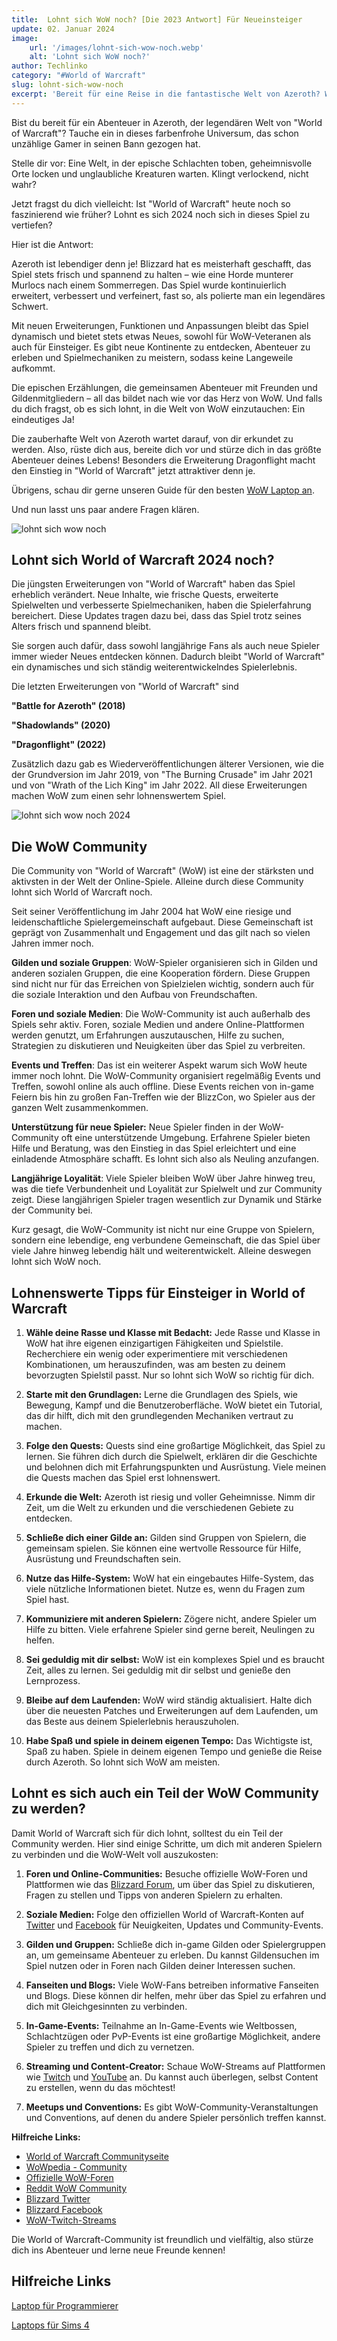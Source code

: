 ```yaml
---
title:  Lohnt sich WoW noch? [Die 2023 Antwort] Für Neueinsteiger
update: 02. Januar 2024
image:
    url: '/images/lohnt-sich-wow-noch.webp' 
    alt: 'Lohnt sich WoW noch?'
author: Techlinko
category: "#World of Warcraft"
slug: lohnt-sich-wow-noch
excerpt: 'Bereit für eine Reise in die fantastische Welt von Azeroth? Wir tauchen ein in das bunte Universum von "World of Warcraft" - dem Spiel, das Generationen von Gamern in seinen Bann gezogen hat.'
---
```


Bist du bereit für ein Abenteuer in Azeroth, der legendären Welt von "World of Warcraft"? Tauche ein in dieses farbenfrohe Universum, das schon unzählige Gamer in seinen Bann gezogen hat.

Stelle dir vor: Eine Welt, in der epische Schlachten toben, geheimnisvolle Orte locken und unglaubliche Kreaturen warten. Klingt verlockend, nicht wahr?

Jetzt fragst du dich vielleicht: Ist "World of Warcraft" heute noch so faszinierend wie früher? Lohnt es sich 2024 noch sich in dieses Spiel zu vertiefen?

Hier ist die Antwort: 

Azeroth ist lebendiger denn je! Blizzard hat es meisterhaft geschafft, das Spiel stets frisch und spannend zu halten – wie eine Horde munterer Murlocs nach einem Sommerregen. Das Spiel wurde kontinuierlich erweitert, verbessert und verfeinert, fast so, als polierte man ein legendäres Schwert.

Mit neuen Erweiterungen, Funktionen und Anpassungen bleibt das Spiel dynamisch und bietet stets etwas Neues, sowohl für WoW-Veteranen als auch für Einsteiger. Es gibt neue Kontinente zu entdecken, Abenteuer zu erleben und Spielmechaniken zu meistern, sodass keine Langeweile aufkommt.

Die epischen Erzählungen, die gemeinsamen Abenteuer mit Freunden und Gildenmitgliedern – all das bildet nach wie vor das Herz von WoW. Und falls du dich fragst, ob es sich lohnt, in die Welt von WoW einzutauchen: Ein eindeutiges Ja!

Die zauberhafte Welt von Azeroth wartet darauf, von dir erkundet zu werden. Also, rüste dich aus, bereite dich vor und stürze dich in das größte Abenteuer deines Lebens! Besonders die Erweiterung Dragonflight macht den Einstieg in "World of Warcraft" jetzt attraktiver denn je.

Übrigens, schau dir gerne unseren Guide für den besten <a href="/geeigneter-laptop-wow/">WoW Laptop an</a>.

Und nun lasst uns paar andere Fragen klären.

<img src="/images/lohnt-sich-wow-noch-2024.webp" alt="lohnt sich wow noch">

## Lohnt sich World of Warcraft 2024 noch?

Die jüngsten Erweiterungen von "World of Warcraft" haben das Spiel erheblich verändert. Neue Inhalte, wie frische Quests, erweiterte Spielwelten und verbesserte Spielmechaniken, haben die Spielerfahrung bereichert. Diese Updates tragen dazu bei, dass das Spiel trotz seines Alters frisch und spannend bleibt. 

Sie sorgen auch dafür, dass sowohl langjährige Fans als auch neue Spieler immer wieder Neues entdecken können. Dadurch bleibt "World of Warcraft" ein dynamisches und sich ständig weiterentwickelndes Spielerlebnis.

Die letzten Erweiterungen von "World of Warcraft" sind

**"Battle for Azeroth" (2018)**

**"Shadowlands" (2020)**

**"Dragonflight" (2022)**

Zusätzlich dazu gab es Wiederveröffentlichungen älterer Versionen, wie die der Grundversion im Jahr 2019, von "The Burning Crusade" im Jahr 2021 und von "Wrath of the Lich King" im Jahr 2022. All diese Erweiterungen machen WoW zum einen sehr lohnenswertem Spiel.

<img src="/images/lohnt-sich-wow-noch-2024-2.webp" alt="lohnt sich wow noch 2024">

## Die WoW Community

Die Community von "World of Warcraft" (WoW) ist eine der stärksten und aktivsten in der Welt der Online-Spiele. Alleine durch diese Community lohnt sich World of Warcraft noch.

Seit seiner Veröffentlichung im Jahr 2004 hat WoW eine riesige und leidenschaftliche Spielergemeinschaft aufgebaut. Diese Gemeinschaft ist geprägt von Zusammenhalt und Engagement und das gilt nach so vielen Jahren immer noch.

**Gilden und soziale Gruppen**: WoW-Spieler organisieren sich in Gilden und anderen sozialen Gruppen, die eine Kooperation fördern. Diese Gruppen sind nicht nur für das Erreichen von Spielzielen wichtig, sondern auch für die soziale Interaktion und den Aufbau von Freundschaften.

**Foren und soziale Medien**: Die WoW-Community ist auch außerhalb des Spiels sehr aktiv. Foren, soziale Medien und andere Online-Plattformen werden genutzt, um Erfahrungen auszutauschen, Hilfe zu suchen, Strategien zu diskutieren und Neuigkeiten über das Spiel zu verbreiten.

**Events und Treffen**: Das ist ein weiterer Aspekt warum sich WoW heute immer noch lohnt. Die WoW-Community organisiert regelmäßig Events und Treffen, sowohl online als auch offline. Diese Events reichen von in-game Feiern bis hin zu großen Fan-Treffen wie der BlizzCon, wo Spieler aus der ganzen Welt zusammenkommen.

**Unterstützung für neue Spieler:** Neue Spieler finden in der WoW-Community oft eine unterstützende Umgebung. Erfahrene Spieler bieten Hilfe und Beratung, was den Einstieg in das Spiel erleichtert und eine einladende Atmosphäre schafft. Es lohnt sich also als Neuling anzufangen.

**Langjährige Loyalität**: Viele Spieler bleiben WoW über Jahre hinweg treu, was die tiefe Verbundenheit und Loyalität zur Spielwelt und zur Community zeigt. Diese langjährigen Spieler tragen wesentlich zur Dynamik und Stärke der Community bei.

Kurz gesagt, die WoW-Community ist nicht nur eine Gruppe von Spielern, sondern eine lebendige, eng verbundene Gemeinschaft, die das Spiel über viele Jahre hinweg lebendig hält und weiterentwickelt. Alleine deswegen lohnt sich WoW noch.

## Lohnenswerte Tipps für Einsteiger in World of Warcraft

1. **Wähle deine Rasse und Klasse mit Bedacht:** 
   Jede Rasse und Klasse in WoW hat ihre eigenen einzigartigen Fähigkeiten und Spielstile. Recherchiere ein wenig oder experimentiere mit verschiedenen Kombinationen, um herauszufinden, was am besten zu deinem bevorzugten Spielstil passt. Nur so lohnt sich WoW so richtig für dich.

2. **Starte mit den Grundlagen:** 
   Lerne die Grundlagen des Spiels, wie Bewegung, Kampf und die Benutzeroberfläche. WoW bietet ein Tutorial, das dir hilft, dich mit den grundlegenden Mechaniken vertraut zu machen.

3. **Folge den Quests:** 
   Quests sind eine großartige Möglichkeit, das Spiel zu lernen. Sie führen dich durch die Spielwelt, erklären dir die Geschichte und belohnen dich mit Erfahrungspunkten und Ausrüstung. Viele meinen die Quests machen das Spiel erst lohnenswert.

4. **Erkunde die Welt:** 
   Azeroth ist riesig und voller Geheimnisse. Nimm dir Zeit, um die Welt zu erkunden und die verschiedenen Gebiete zu entdecken.

5. **Schließe dich einer Gilde an:** 
   Gilden sind Gruppen von Spielern, die gemeinsam spielen. Sie können eine wertvolle Ressource für Hilfe, Ausrüstung und Freundschaften sein.

6. **Nutze das Hilfe-System:** 
   WoW hat ein eingebautes Hilfe-System, das viele nützliche Informationen bietet. Nutze es, wenn du Fragen zum Spiel hast.

7. **Kommuniziere mit anderen Spielern:** 
   Zögere nicht, andere Spieler um Hilfe zu bitten. Viele erfahrene Spieler sind gerne bereit, Neulingen zu helfen.

8. **Sei geduldig mit dir selbst:** 
   WoW ist ein komplexes Spiel und es braucht Zeit, alles zu lernen. Sei geduldig mit dir selbst und genieße den Lernprozess.

9. **Bleibe auf dem Laufenden:** 
   WoW wird ständig aktualisiert. Halte dich über die neuesten Patches und Erweiterungen auf dem Laufenden, um das Beste aus deinem Spielerlebnis herauszuholen.

10. **Habe Spaß und spiele in deinem eigenen Tempo:** 
    Das Wichtigste ist, Spaß zu haben. Spiele in deinem eigenen Tempo und genieße die Reise durch Azeroth. So lohnt sich WoW am meisten.


## Lohnt es sich auch ein Teil der WoW Community zu werden?

Damit World of Warcraft sich für dich lohnt, solltest du ein Teil der Community werden. Hier sind einige Schritte, um dich mit anderen Spielern zu verbinden und die WoW-Welt voll auszukosten:

1. **Foren und Online-Communities:** Besuche offizielle WoW-Foren und Plattformen wie das [Blizzard Forum](https://eu.forums.blizzard.com/de/wow/), um über das Spiel zu diskutieren, Fragen zu stellen und Tipps von anderen Spielern zu erhalten.

2. **Soziale Medien:** Folge den offiziellen World of Warcraft-Konten auf [Twitter](https://twitter.com/warcraft_de) und [Facebook](https://www.facebook.com/warcraftDE/) für Neuigkeiten, Updates und Community-Events.

3. **Gilden und Gruppen:** Schließe dich in-game Gilden oder Spielergruppen an, um gemeinsame Abenteuer zu erleben. Du kannst Gildensuchen im Spiel nutzen oder in Foren nach Gilden deiner Interessen suchen.

4. **Fanseiten und Blogs:** Viele WoW-Fans betreiben informative Fanseiten und Blogs. Diese können dir helfen, mehr über das Spiel zu erfahren und dich mit Gleichgesinnten zu verbinden.

5. **In-Game-Events:** Teilnahme an In-Game-Events wie Weltbossen, Schlachtzügen oder PvP-Events ist eine großartige Möglichkeit, andere Spieler zu treffen und dich zu vernetzen.

6. **Streaming und Content-Creator:** Schaue WoW-Streams auf Plattformen wie [Twitch](https://www.twitch.tv/directory/game/World%20of%20Warcraft) und [YouTube](https://www.youtube.com/results?search_query=world+of+warcraft) an. Du kannst auch überlegen, selbst Content zu erstellen, wenn du das möchtest!

7. **Meetups und Conventions:** Es gibt WoW-Community-Veranstaltungen und Conventions, auf denen du andere Spieler persönlich treffen kannst.

**Hilfreiche Links:**

- [World of Warcraft Communityseite](https://worldofwarcraft.com/de-de/community)
- [WoWpedia - Community](https://wowpedia.fandom.com/wiki/Community)
- [Offizielle WoW-Foren](https://eu.forums.blizzard.com/de/wow/)
- [Reddit WoW Community](https://www.reddit.com/r/wow/)
- [Blizzard Twitter](https://twitter.com/warcraft_de)
- [Blizzard Facebook](https://www.facebook.com/warcraftDE/)
- [WoW-Twitch-Streams](https://www.twitch.tv/directory/game/World%20of%20Warcraft)

Die World of Warcraft-Community ist freundlich und vielfältig, also stürze dich ins Abenteuer und lerne neue Freunde kennen! 



## Hilfreiche Links

[Laptop für Programmierer](/laptop-programmierer)

[Laptops für Sims 4](/laptops-fuer-sims-4)